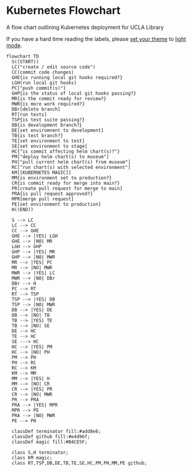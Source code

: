 # Kubernetes Flowchart

A flow chart outlining Kubernetes deployment for UCLA Library

If you have a hard time reading the labels, please [set your theme](https://github.com/settings/profile) to [light mode](https://docs.github.com/en/account-and-profile/setting-up-and-managing-your-personal-account-on-github/managing-personal-account-settings/managing-your-theme-settings).




```mermaid
flowchart TD
  S((START))
  LC("create / edit source code")
  CC(commit code changes)
  GHE{is running local git hooks required?}
  LGH(run local git hooks)
  PC["push commit(s)"]
  GHP{is the status of local git hooks passing?}
  MR{is the commit ready for review?}
  MWR{is more work required?}
  DBr[delete branch]
  RT[run tests]
  TSP{is test suite passing?}
  DB{is development branch?}
  DE[set enviromnent to development]
  TB{is test branch?}
  TE[set environment to test]
  SE[set environment to stage]
  HC{"is commit affecting helm chart(s)?"}
  PM["deploy helm chart(s) to museum"]
  PH["pull current helm chart(s) from museum"]
  RC["run chart(s) with selected environment"]
  KM[[KUBERNETES MAGIC]]
  MM{is environment set to production?}
  CR{is commit ready for merge into main?}
  PR[create pull request for merge to main]
  PRA{is pull request approved?}
  MPR[merge pull request]
  PE[set environment to production]
  H((END))

  S --> LC
  LC --> CC
  CC --> GHE
  GHE --> |YES| LGH
  GHE --> |NO| MR
  LGH --> GHP
  GHP --> |YES| MR
  GHP --> |NO| MWR
  MR --> |YES| PC
  MR --> |NO| MWR
  MWR --> |YES| LC
  MWR --> |NO| DBr
  DBr --> H
  PC --> RT
  RT --> TSP
  TSP --> |YES| DB
  TSP --> |NO| MWR
  DB --> |YES| DE
  DB --> |NO| TB
  TB --> |YES| TE
  TB --> |NO| SE
  DE --> HC
  TE --> HC
  SE ---> HC
  HC --> |YES| PM
  HC --> |NO| PH
  PM --> PH
  PH --> RC
  RC --> KM
  KM --> MM
  MM --> |YES| H
  MM --> |NO| CR
  CR --> |YES| PR
  CR --> |NO| MWR
  PR --> PRA
  PRA --> |YES| MPR
  MPR --> PE
  PRA --> |NO| MWR
  PE --> PH

  classDef terminator fill:#add8e6;
  classDef github fill:#e4d96f;
  classDef magic fill:#B4CE5F;

  class S,H terminator;
  class KM magic;
  class RT,TSP,DB,DE,TB,TE,SE,HC,PM,PH,MM,PE github;
```

